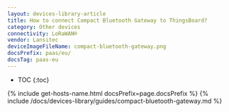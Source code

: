```yaml
---
layout: devices-library-article
title: How to connect Compact Bluetooth Gateway to ThingsBoard?
category: Other devices
connectivity: LoRaWAN®
vendor: Lansitec
deviceImageFileName: compact-bluetooth-gateway.png
docsPrefix: paas/eu/
docsTag: paas-eu
---
```


* TOC
{:toc}

{% include get-hosts-name.html docsPrefix=page.docsPrefix %}
{% include /docs/devices-library/guides/compact-bluetooth-gateway.md %}